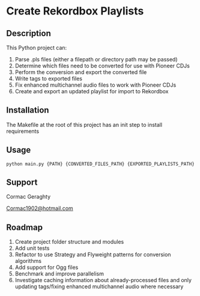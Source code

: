# Create Rekordbox Playlists

## Description

This Python project can:
1. Parse .pls files (either a filepath or directory path may be passed)
1. Determine which files need to be converted for use with Pioneer CDJs
1. Perform the conversion and export the converted file
1. Write tags to exported files
1. Fix enhanced multichannel audio files to work with Pioneer CDJs
1. Create and export an updated playlist for import to Rekordbox

## Installation

The Makefile at the root of this project has an init step to install requirements

## Usage

`python main.py {PATH} {CONVERTED_FILES_PATH} {EXPORTED_PLAYLISTS_PATH}`

## Support

Cormac Geraghty

[Cormac1902@hotmail.com](mailto:Cormac1902@hotmail.com)

## Roadmap

1. Create project folder structure and modules
1. Add unit tests
1. Refactor to use Strategy and Flyweight patterns for conversion algorithms
1. Add support for Ogg files
1. Benchmark and improve parallelism
1. Investigate caching information about already-processed files and only updating tags/fixing enhanced multichannel audio where necessary

